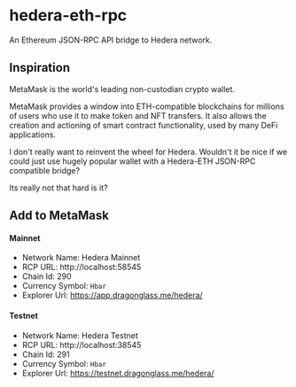 # hedera-eth-rpc

An Ethereum JSON-RPC API bridge to Hedera network.

## Inspiration

MetaMask is the world's leading non-custodian crypto wallet.

MetaMask provides a window into ETH-compatible blockchains for millions of users who use it to make token and NFT transfers. It also allows the creation and actioning of smart contract functionality, used by many DeFi applications.

I don't really want to reinvent the wheel for Hedera. Wouldn't it be nice if we could just use hugely popular wallet with a Hedera-ETH JSON-RPC compatible bridge?

Its really not that hard is it?

## Add to MetaMask

#### Mainnet

- Network Name: Hedera Mainnet
- RCP URL: http://localhost:58545
- Chain Id: 290
- Currency Symbol: `Hbar`
- Explorer Url: https://app.dragonglass.me/hedera/

#### Testnet

- Network Name: Hedera Testnet
- RCP URL: http://localhost:38545
- Chain Id: 291
- Currency Symbol: `Hbar`
- Explorer Url: https://testnet.dragonglass.me/hedera/
